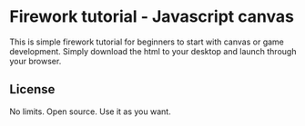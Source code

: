 # Firework tutorial - Javascript canvas
This is simple firework tutorial for beginners to start with canvas or game development.
Simply download the html to your desktop and launch through your browser.

## License
No limits. Open source. Use it as you want.
